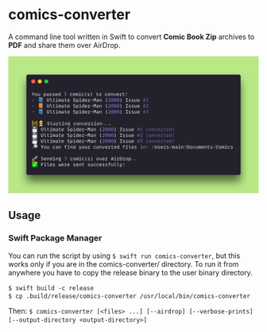 # comics-converter

A command line tool written in Swift to convert **Comic Book Zip** archives to **PDF** and share them over AirDrop.

<img src="art/comics-converter-example.png?raw=true">

## Usage
### Swift Package Manager
You can run the script by using `$ swift run comics-converter`, but this works only if you are in the comics-converter/ directory. To run it from anywhere you have to copy the release binary to the user binary directory.
```
$ swift build -c release
$ cp .build/release/comics-converter /usr/local/bin/comics-converter
```
Then:
`$ comics-converter [<files> ...] [--airdrop] [--verbose-prints] [--output-directory <output-directory>]`
